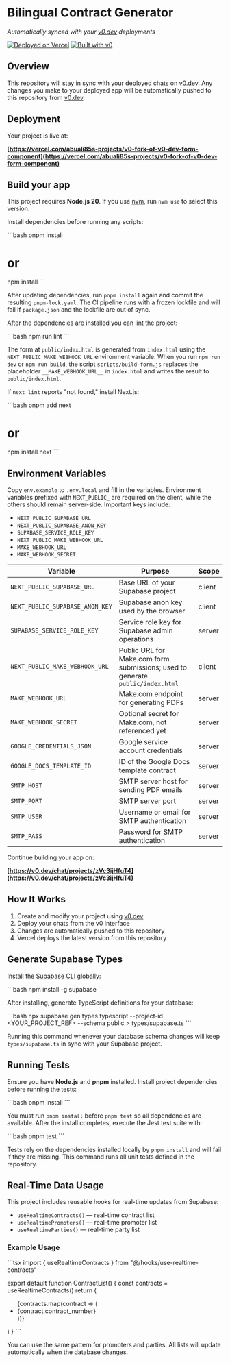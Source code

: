 # Bilingual Contract Generator

_Automatically synced with your [v0.dev](https://v0.dev) deployments_

[![Deployed on Vercel](https://img.shields.io/badge/Deployed%20on-Vercel-black?style=for-the-badge&logo=vercel)](https://vercel.com/abuali85s-projects/v0-fork-of-v0-dev-form-component)
[![Built with v0](https://img.shields.io/badge/Built%20with-v0.dev-black?style=for-the-badge)](https://v0.dev/chat/projects/zVc3ijHfuT4)

## Overview

This repository will stay in sync with your deployed chats on [v0.dev](https://v0.dev).
Any changes you make to your deployed app will be automatically pushed to this repository from [v0.dev](https://v0.dev).

## Deployment

Your project is live at:

**[https://vercel.com/abuali85s-projects/v0-fork-of-v0-dev-form-component](https://vercel.com/abuali85s-projects/v0-fork-of-v0-dev-form-component)**

## Build your app

This project requires **Node.js 20**. If you use [nvm](https://github.com/nvm-sh/nvm), run `nvm use` to select this version.

Install dependencies before running any scripts:

\`\`\`bash
pnpm install

# or

npm install
\`\`\`

After updating dependencies, run `pnpm install` again and commit the resulting
`pnpm-lock.yaml`. The CI pipeline runs with a frozen lockfile and will fail if
`package.json` and the lockfile are out of sync.

After the dependencies are installed you can lint the project:

\`\`\`bash
npm run lint
\`\`\`

The form at `public/index.html` is generated from `index.html` using the
`NEXT_PUBLIC_MAKE_WEBHOOK_URL` environment variable. When you run `npm run dev`
or `npm run build`, the script `scripts/build-form.js` replaces the placeholder
`__MAKE_WEBHOOK_URL__` in `index.html` and writes the result to
`public/index.html`.

If `next lint` reports "not found," install Next.js:

\`\`\`bash
pnpm add next

# or

npm install next
\`\`\`

## Environment Variables

Copy `env.example` to `.env.local` and fill in the variables. Environment
variables prefixed with `NEXT_PUBLIC_` are required on the client, while the
others should remain server-side. Important keys include:

- `NEXT_PUBLIC_SUPABASE_URL`
- `NEXT_PUBLIC_SUPABASE_ANON_KEY`
- `SUPABASE_SERVICE_ROLE_KEY`
- `NEXT_PUBLIC_MAKE_WEBHOOK_URL`
- `MAKE_WEBHOOK_URL`
- `MAKE_WEBHOOK_SECRET`

| Variable                        | Purpose                                                                        | Scope  |
| ------------------------------- | ------------------------------------------------------------------------------ | ------ |
| `NEXT_PUBLIC_SUPABASE_URL`      | Base URL of your Supabase project                                              | client |
| `NEXT_PUBLIC_SUPABASE_ANON_KEY` | Supabase anon key used by the browser                                          | client |
| `SUPABASE_SERVICE_ROLE_KEY`     | Service role key for Supabase admin operations                                 | server |
| `NEXT_PUBLIC_MAKE_WEBHOOK_URL`  | Public URL for Make.com form submissions; used to generate `public/index.html` | client |
| `MAKE_WEBHOOK_URL`              | Make.com endpoint for generating PDFs                                          | server |
| `MAKE_WEBHOOK_SECRET`           | Optional secret for Make.com, not referenced yet                               | server |
| `GOOGLE_CREDENTIALS_JSON`       | Google service account credentials                                             | server |
| `GOOGLE_DOCS_TEMPLATE_ID`       | ID of the Google Docs template contract                                        | server |
| `SMTP_HOST`                     | SMTP server host for sending PDF emails                                        | server |
| `SMTP_PORT`                     | SMTP server port                                                               | server |
| `SMTP_USER`                     | Username or email for SMTP authentication                                      | server |
| `SMTP_PASS`                     | Password for SMTP authentication                                               | server |

Continue building your app on:

**[https://v0.dev/chat/projects/zVc3ijHfuT4](https://v0.dev/chat/projects/zVc3ijHfuT4)**

## How It Works

1. Create and modify your project using [v0.dev](https://v0.dev)
2. Deploy your chats from the v0 interface
3. Changes are automatically pushed to this repository
4. Vercel deploys the latest version from this repository

## Generate Supabase Types

Install the [Supabase CLI](https://supabase.com/docs/guides/cli) globally:

\`\`\`bash
npm install -g supabase
\`\`\`

After installing, generate TypeScript definitions for your database:

\`\`\`bash
npx supabase gen types typescript --project-id <YOUR_PROJECT_REF> --schema public > types/supabase.ts
\`\`\`

Running this command whenever your database schema changes will keep
`types/supabase.ts` in sync with your Supabase project.

## Running Tests

Ensure you have **Node.js** and **pnpm** installed. Install project
dependencies before running the tests:

\`\`\`bash
pnpm install
\`\`\`

You must run `pnpm install` before `pnpm test` so all dependencies are available.
After the install completes, execute the Jest test suite with:

\`\`\`bash
pnpm test
\`\`\`

Tests rely on the dependencies installed locally by `pnpm install` and will
fail if they are missing. This command runs all unit tests defined in the
repository.

## Real-Time Data Usage

This project includes reusable hooks for real-time updates from Supabase:

- `useRealtimeContracts()` — real-time contract list
- `useRealtimePromoters()` — real-time promoter list
- `useRealtimeParties()` — real-time party list

### Example Usage

\`\`\`tsx
import { useRealtimeContracts } from "@/hooks/use-realtime-contracts"

export default function ContractList() {
  const contracts = useRealtimeContracts()
  return (
    <ul>
      {contracts.map(contract => (
        <li key={contract.id}>{contract.contract_number}</li>
      ))}
    </ul>
  )
}
\`\`\`

You can use the same pattern for promoters and parties. All lists will update automatically when the database changes.
